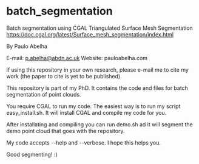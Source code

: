 # batch_segmentation
Batch segmentation using CGAL Triangulated Surface Mesh Segmentation
https://doc.cgal.org/latest/Surface_mesh_segmentation/index.html

By Paulo Abelha

E-mail: p.abelha@abdn.ac.uk
Website: pauloabelha.com

If using this repository in your own research, please e-mail me to cite my work (the paper to cite is yet to be published).

This repository is part of my PhD. It contains the code and files for batch segmentation of point clouds.

You require CGAL to run my code.
The easiest way is to run my script easy_install.sh. It will install CGAL and compile my code for you.

After installating and compiling you can run demo.sh ad it will segment the demo point cloud that goes with the repository.

My code accepts --help and --verbose. I hope this helps you.


Good segmenting! :) 
 
